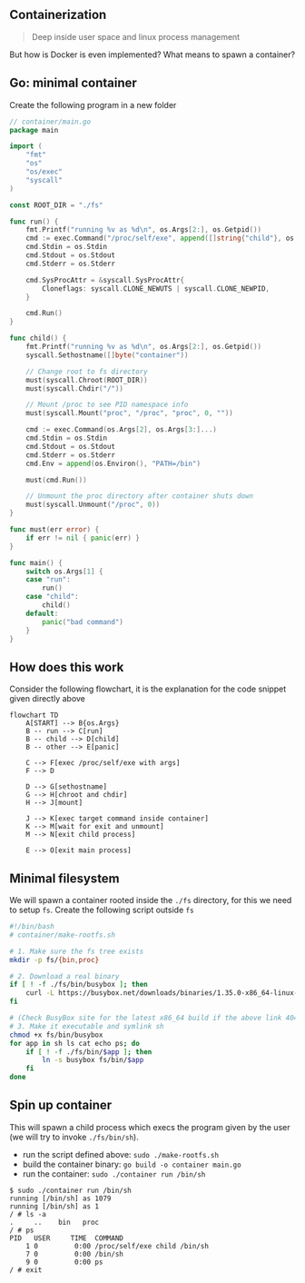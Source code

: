 ## Containerization
> Deep inside user space and linux process management

But how is Docker is even implemented? What means to spawn a container?

## Go: minimal container
Create the following program in a new folder

```go
// container/main.go
package main

import (
	"fmt"
	"os"
	"os/exec"
	"syscall"
)

const ROOT_DIR = "./fs"

func run() {
	fmt.Printf("running %v as %d\n", os.Args[2:], os.Getpid())
	cmd := exec.Command("/proc/self/exe", append([]string{"child"}, os.Args[2:]...)...)
	cmd.Stdin = os.Stdin
	cmd.Stdout = os.Stdout
	cmd.Stderr = os.Stderr

	cmd.SysProcAttr = &syscall.SysProcAttr{
		Cloneflags: syscall.CLONE_NEWUTS | syscall.CLONE_NEWPID,
	}

	cmd.Run()
}

func child() {
	fmt.Printf("running %v as %d\n", os.Args[2:], os.Getpid())
    syscall.Sethostname([]byte("container"))

    // Change root to fs directory
	must(syscall.Chroot(ROOT_DIR))
	must(syscall.Chdir("/"))

    // Mount /proc to see PID namespace info
	must(syscall.Mount("proc", "/proc", "proc", 0, ""))

	cmd := exec.Command(os.Args[2], os.Args[3:]...)
	cmd.Stdin = os.Stdin
	cmd.Stdout = os.Stdout
	cmd.Stderr = os.Stderr
    cmd.Env = append(os.Environ(), "PATH=/bin")

	must(cmd.Run())

    // Unmount the proc directory after container shuts down
    must(syscall.Unmount("/proc", 0))
}

func must(err error) {
    if err != nil { panic(err) }
}

func main() {
	switch os.Args[1] {
	case "run":
		run()
	case "child":
		child()
	default:
		panic("bad command")
	}
}
```

## How does this work
Consider the following flowchart, it is the explanation for the code snippet given directly above

```mermaid
flowchart TD
    A[START] --> B{os.Args}
    B -- run --> C[run]
    B -- child --> D[child]
    B -- other --> E[panic]

    C --> F[exec /proc/self/exe with args]
    F --> D

    D --> G[sethostname]
    G --> H[chroot and chdir]
    H --> J[mount]

    J --> K[exec target command inside container]
    K --> M[wait for exit and unmount]
    M --> N[exit child process]

    E --> O[exit main process]
```


## Minimal filesystem
We will spawn a container rooted inside the `./fs` directory, for this we need to setup `fs`. Create the following script outside `fs`
```bash
#!/bin/bash
# container/make-rootfs.sh

# 1. Make sure the fs tree exists
mkdir -p fs/{bin,proc}

# 2. Download a real binary
if [ ! -f ./fs/bin/busybox ]; then
    curl -L https://busybox.net/downloads/binaries/1.35.0-x86_64-linux-musl/busybox -o fs/bin/busybox
fi

# (Check BusyBox site for the latest x86_64 build if the above link 404s)
# 3. Make it executable and symlink sh
chmod +x fs/bin/busybox
for app in sh ls cat echo ps; do
    if [ ! -f ./fs/bin/$app ]; then
        ln -s busybox fs/bin/$app
    fi
done
```

## Spin up container
This will spawn a child process which execs the program given by the user (we will try to invoke `./fs/bin/sh`).
- run the script defined above: `sudo ./make-rootfs.sh`
- build the container binary: `go build -o container main.go`
- run the container: `sudo ./container run /bin/sh`

```shell
$ sudo ./container run /bin/sh
running [/bin/sh] as 1079
running [/bin/sh] as 1
/ # ls -a
.     ..    bin   proc
/ # ps
PID   USER     TIME  COMMAND
    1 0         0:00 /proc/self/exe child /bin/sh
    7 0         0:00 /bin/sh
    9 0         0:00 ps
/ # exit
```
